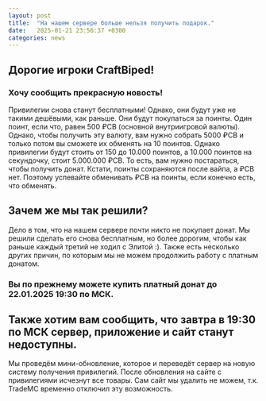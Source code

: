 ```yaml
---
layout: post
title:  "На нашем сервере больше нельзя получить подарок."
date:   2025-01-21 23:56:37 +0300
categories: news
---
```

## Дорогие игроки CraftBiped!
### Хочу сообщить прекрасную новость!
Привилегии снова станут бесплатными! Однако, они будут уже не такими дешёвыми, как раньше. Они будут покупаться за поинты. Один поинт, если что, равен 500 ₽CB (основной внутриигровой валюты). Однако, чтобы получить эту валюту, вам нужно собрать 5000 ₽CB и только потом вы сможете их обменять на 10 поинтов. Однако привилегии будут стоить от 150 до 10.000 поинтов, а 10.000 поинтов на секундочку, стоит 5.000.000 ₽CB. То есть, вам нужно постараться, чтобы получить донат. Кстати, поинты сохраняются после вайпа, а ₽CB нет. Поэтому успевайте обменивать ₽CB на поинты, если конечно есть, что обменять.
## Зачем же мы так решили?
Дело в том, что на нашем сервере почти никто не покупает донат. Мы решили сделать его снова бесплатным, но более дорогим, чтобы как раньше каждый третий не ходил с Элитой :). Также есть несколько других причин, по которым мы не можем продолжить работу с платным донатом. 
### Вы по прежнему можете купить платный донат до 22.01.2025 19:30 по МСК. 
## Также хотим вам сообщить, что завтра в 19:30 по МСК сервер, приложение и сайт станут недоступны. 
Мы проведём мини-обновление, которое и переведёт сервер на новую систему получения привилегий. После обновления на сайте с привилегиями исчезнут все товары. Сам сайт мы удалить не можем, т.к. TradeMC временно отключил эту возможность.
